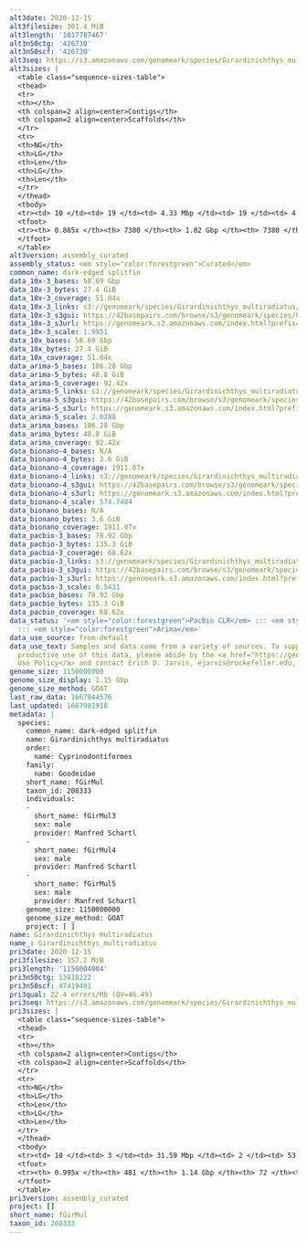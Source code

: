 ```yaml
---
alt3date: 2020-12-15
alt3filesize: 301.4 MiB
alt3length: '1017787467'
alt3n50ctg: '426730'
alt3n50scf: '426730'
alt3seq: https://s3.amazonaws.com/genomeark/species/Girardinichthys_multiradiatus/fGirMul3/assembly_curated/fGirMul3.alt.cur.20201215.fasta.gz
alt3sizes: |
  <table class="sequence-sizes-table">
  <thead>
  <tr>
  <th></th>
  <th colspan=2 align=center>Contigs</th>
  <th colspan=2 align=center>Scaffolds</th>
  </tr>
  <tr>
  <th>NG</th>
  <th>LG</th>
  <th>Len</th>
  <th>LG</th>
  <th>Len</th>
  </tr>
  </thead>
  <tbody>
  <tr><td> 10 </td><td> 19 </td><td> 4.33 Mbp </td><td> 19 </td><td> 4.33 Mbp </td></tr><tr><td> 20 </td><td> 53 </td><td> 2.57 Mbp </td><td> 53 </td><td> 2.57 Mbp </td></tr><tr><td> 30 </td><td> 110 </td><td> 1.67 Mbp </td><td> 110 </td><td> 1.67 Mbp </td></tr><tr><td> 40 </td><td> 205 </td><td> 0.93 Mbp </td><td> 205 </td><td> 0.93 Mbp </td></tr><tr style="background-color:#cccccc;"><td> 50 </td><td> 394 </td><td> 426.73 Kbp </td><td> 394 </td><td> 426.73 Kbp </td></tr><tr><td> 60 </td><td> 802 </td><td> 198.93 Kbp </td><td> 802 </td><td> 198.93 Kbp </td></tr><tr><td> 70 </td><td> 1616 </td><td> 102.23 Kbp </td><td> 1616 </td><td> 102.23 Kbp </td></tr><tr><td> 80 </td><td> 3253 </td><td> 48.40 Kbp </td><td> 3253 </td><td> 48.40 Kbp </td></tr><tr><td> 90 </td><td> 0 </td><td>  </td><td> 0 </td><td>  </td></tr><tr><td> 100 </td><td> 0 </td><td>  </td><td> 0 </td><td>  </td></tr></tbody>
  <tfoot>
  <tr><th> 0.885x </th><th> 7380 </th><th> 1.02 Gbp </th><th> 7380 </th><th> 1.02 Gbp </th></tr>
  </tfoot>
  </table>
alt3version: assembly_curated
assembly_status: <em style="color:forestgreen">Curated</em>
common_name: dark-edged splitfin
data_10x-3_bases: 58.69 Gbp
data_10x-3_bytes: 27.4 GiB
data_10x-3_coverage: 51.04x
data_10x-3_links: s3://genomeark/species/Girardinichthys_multiradiatus/fGirMul3/genomic_data/10x/<br>
data_10x-3_s3gui: https://42basepairs.com/browse/s3/genomeark/species/Girardinichthys_multiradiatus/fGirMul3/genomic_data/10x/
data_10x-3_s3url: https://genomeark.s3.amazonaws.com/index.html?prefix=species/Girardinichthys_multiradiatus/fGirMul3/genomic_data/10x/
data_10x-3_scale: 1.9951
data_10x_bases: 58.69 Gbp
data_10x_bytes: 27.4 GiB
data_10x_coverage: 51.04x
data_arima-5_bases: 106.28 Gbp
data_arima-5_bytes: 48.8 GiB
data_arima-5_coverage: 92.42x
data_arima-5_links: s3://genomeark/species/Girardinichthys_multiradiatus/fGirMul5/genomic_data/arima/<br>
data_arima-5_s3gui: https://42basepairs.com/browse/s3/genomeark/species/Girardinichthys_multiradiatus/fGirMul5/genomic_data/arima/
data_arima-5_s3url: https://genomeark.s3.amazonaws.com/index.html?prefix=species/Girardinichthys_multiradiatus/fGirMul5/genomic_data/arima/
data_arima-5_scale: 2.0288
data_arima_bases: 106.28 Gbp
data_arima_bytes: 48.8 GiB
data_arima_coverage: 92.42x
data_bionano-4_bases: N/A
data_bionano-4_bytes: 3.6 GiB
data_bionano-4_coverage: 1911.07x
data_bionano-4_links: s3://genomeark/species/Girardinichthys_multiradiatus/fGirMul4/genomic_data/bionano/<br>
data_bionano-4_s3gui: https://42basepairs.com/browse/s3/genomeark/species/Girardinichthys_multiradiatus/fGirMul4/genomic_data/bionano/
data_bionano-4_s3url: https://genomeark.s3.amazonaws.com/index.html?prefix=species/Girardinichthys_multiradiatus/fGirMul4/genomic_data/bionano/
data_bionano-4_scale: 574.7484
data_bionano_bases: N/A
data_bionano_bytes: 3.6 GiB
data_bionano_coverage: 1911.07x
data_pacbio-3_bases: 78.92 Gbp
data_pacbio-3_bytes: 135.3 GiB
data_pacbio-3_coverage: 68.62x
data_pacbio-3_links: s3://genomeark/species/Girardinichthys_multiradiatus/fGirMul3/genomic_data/pacbio/<br>
data_pacbio-3_s3gui: https://42basepairs.com/browse/s3/genomeark/species/Girardinichthys_multiradiatus/fGirMul3/genomic_data/pacbio/
data_pacbio-3_s3url: https://genomeark.s3.amazonaws.com/index.html?prefix=species/Girardinichthys_multiradiatus/fGirMul3/genomic_data/pacbio/
data_pacbio-3_scale: 0.5431
data_pacbio_bases: 78.92 Gbp
data_pacbio_bytes: 135.3 GiB
data_pacbio_coverage: 68.62x
data_status: '<em style="color:forestgreen">PacBio CLR</em> ::: <em style="color:forestgreen">10x</em>
  ::: <em style="color:forestgreen">Arima</em>'
data_use_source: from-default
data_use_text: Samples and data come from a variety of sources. To support fair and
  productive use of this data, please abide by the <a href="https://genome10k.soe.ucsc.edu/data-use-policies/">Data
  Use Policy</a> and contact Erich D. Jarvis, ejarvis@rockefeller.edu, with any questions.
genome_size: 1150000000
genome_size_display: 1.15 Gbp
genome_size_method: GOAT
last_raw_data: 1667944576
last_updated: 1667981918
metadata: |
  species:
    common_name: dark-edged splitfin
    name: Girardinichthys multiradiatus
    order:
      name: Cyprinodontiformes
    family:
      name: Goodeidae
    short_name: fGirMul
    taxon_id: 208333
    individuals:
    -
      short_name: fGirMul3
      sex: male
      provider: Manfred Schartl
    -
      short_name: fGirMul4
      sex: male
      provider: Manfred Schartl
    -
      short_name: fGirMul5
      sex: male
      provider: Manfred Schartl
    genome_size: 1150000000
    genome_size_method: GOAT
    project: [ ]
name: Girardinichthys multiradiatus
name_: Girardinichthys_multiradiatus
pri3date: 2020-12-15
pri3filesize: 357.2 MiB
pri3length: '1150004004'
pri3n50ctg: 13818222
pri3n50scf: 47419401
pri3qual: 22.4 errors/Mb (QV=46.49)
pri3seq: https://s3.amazonaws.com/genomeark/species/Girardinichthys_multiradiatus/fGirMul3/assembly_curated/fGirMul3.pri.cur.20201215.fasta.gz
pri3sizes: |
  <table class="sequence-sizes-table">
  <thead>
  <tr>
  <th></th>
  <th colspan=2 align=center>Contigs</th>
  <th colspan=2 align=center>Scaffolds</th>
  </tr>
  <tr>
  <th>NG</th>
  <th>LG</th>
  <th>Len</th>
  <th>LG</th>
  <th>Len</th>
  </tr>
  </thead>
  <tbody>
  <tr><td> 10 </td><td> 3 </td><td> 31.59 Mbp </td><td> 2 </td><td> 53.52 Mbp </td></tr><tr><td> 20 </td><td> 7 </td><td> 29.25 Mbp </td><td> 4 </td><td> 52.24 Mbp </td></tr><tr><td> 30 </td><td> 11 </td><td> 21.15 Mbp </td><td> 6 </td><td> 51.97 Mbp </td></tr><tr><td> 40 </td><td> 17 </td><td> 17.88 Mbp </td><td> 8 </td><td> 50.04 Mbp </td></tr><tr style="background-color:#cccccc;"><td> 50 </td><td> 24 </td><td style="background-color:#88ff88;"> 13.82 Mbp </td><td> 11 </td><td style="background-color:#88ff88;"> 47.42 Mbp </td></tr><tr><td> 60 </td><td> 34 </td><td> 9.76 Mbp </td><td> 13 </td><td> 45.87 Mbp </td></tr><tr><td> 70 </td><td> 48 </td><td> 7.03 Mbp </td><td> 16 </td><td> 42.99 Mbp </td></tr><tr><td> 80 </td><td> 69 </td><td> 4.31 Mbp </td><td> 18 </td><td> 42.51 Mbp </td></tr><tr><td> 90 </td><td> 108 </td><td> 1.97 Mbp </td><td> 21 </td><td> 40.38 Mbp </td></tr><tr><td> 100 </td><td> 0 </td><td>  </td><td> 71 </td><td> 15.76 Kbp </td></tr></tbody>
  <tfoot>
  <tr><th> 0.995x </th><th> 481 </th><th> 1.14 Gbp </th><th> 72 </th><th> 1.15 Gbp </th></tr>
  </tfoot>
  </table>
pri3version: assembly_curated
project: []
short_name: fGirMul
taxon_id: 208333
---
```

